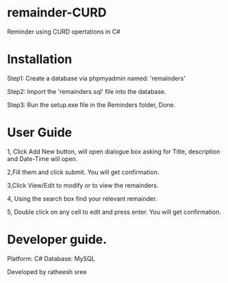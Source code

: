 # remainder-CURD
Reminder using CURD opertations in C#


# Installation

Step1: Create a database via phpmyadmin named: 'remainders'

Step2: Import the 'remainders.sql' file into the database.

Step3: Run the setup.exe file in the Reminders folder, Done.

# User Guide

1, Click Add New button, will open dialogue box asking for Title, description and Date-Time will open.

2,Fill them and click submit. You will get confirmation.

3,Click View/Edit to modify or to view the remainders.

4, Using the search box find your relevant remainder.

5, Double click on any cell to edit and press enter. You will get confirmation.

# Developer guide.

Platform: C#
Database: MySQL

Developed by ratheesh sree
